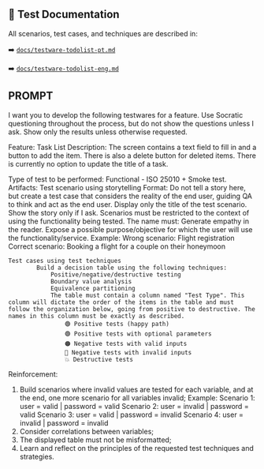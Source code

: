 ## 📑 Test Documentation
All scenarios, test cases, and techniques are described in:

➡️ [`docs/testware-todolist-pt.md`](docs/testware-todolist-pt.md)

➡️ [`docs/testware-todolist-eng.md`](docs/testware-todolist-eng.md)

## PROMPT
I want you to develop the following testwares for a feature.
Use Socratic questioning throughout the process, but do not show the questions unless I ask.
Show only the results unless otherwise requested.

Feature: Task List
    Description: 
        The screen contains a text field to fill in and a button to add the item.
        There is also a delete button for deleted items.
        There is currently no option to update the title of a task.

Type of test to be performed: Functional - ISO 25010 + Smoke test.
Artifacts:
    Test scenario using storytelling
        Format:
            Do not tell a story here, but create a test case that considers the reality of the end user, guiding QA to think and act as the end user.
            Display only the title of the test scenario.
            Show the story only if I ask.
            Scenarios must be restricted to the context of using the functionality being tested.
            The name must:
                Generate empathy in the reader.
                Expose a possible purpose/objective for which the user will use the functionality/service.
        Example:
            Wrong scenario: Flight registration
            Correct scenario: Booking a flight for a couple on their honeymoon

    Test cases using test techniques
            Build a decision table using the following techniques:
                Positive/negative/destructive testing
                Boundary value analysis
                Equivalence partitioning
                The table must contain a column named "Test Type". This column will dictate the order of the items in the table and must follow the organization below, going from positive to destructive. The names in this column must be exactly as described.
                    🟢 Positive tests (happy path)
                    🟢 Positive tests with optional parameters
                    🟠 Negative tests with valid inputs
                    🔴 Negative tests with invalid inputs
                    💥 Destructive tests

Reinforcement:
1. Build scenarios where invalid values are tested for each variable, and at the end, one more scenario for all variables invalid;
    Example:
        Scenario 1: user = valid | password = valid
        Scenario 2: user = invalid | password = valid
        Scenario 3: user = valid | password = invalid
        Scenario 4: user = invalid | password = invalid
2. Consider correlations between variables;
3. The displayed table must not be misformatted;
4. Learn and reflect on the principles of the requested test techniques and strategies.